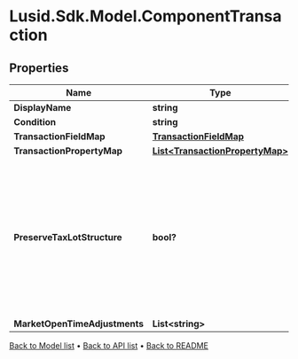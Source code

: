 # Lusid.Sdk.Model.ComponentTransaction

## Properties

Name | Type | Description | Notes
------------ | ------------- | ------------- | -------------
**DisplayName** | **string** |  | 
**Condition** | **string** |  | [optional] 
**TransactionFieldMap** | [**TransactionFieldMap**](TransactionFieldMap.md) |  | 
**TransactionPropertyMap** | [**List&lt;TransactionPropertyMap&gt;**](TransactionPropertyMap.md) |  | 
**PreserveTaxLotStructure** | **bool?** | Controls if tax lot structure should be preserved when cost base is transferred to a new holding. For example in Spin Off instrument events. | [optional] 
**MarketOpenTimeAdjustments** | **List&lt;string&gt;** |  | [optional] 

[Back to Model list](../README.md#documentation-for-models) &#8226; [Back to API list](../README.md#documentation-for-api-endpoints) &#8226; [Back to README](../README.md)

